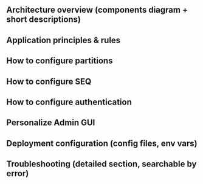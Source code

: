 ## Architecture overview (components diagram + short descriptions)

## Application principles & rules

## How to configure partitions

## How to configure SEQ

## How to configure authentication

## Personalize Admin GUI

## Deployment configuration (config files, env vars)

## Troubleshooting (detailed section, searchable by error)
